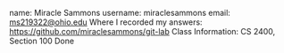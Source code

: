 name: Miracle Sammons
username: miraclesammons
email: ms219322@ohio.edu 
Where I recorded my answers: https://github.com/miraclesammons/git-lab
Class Information: CS 2400, Section 100
Done
